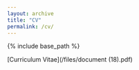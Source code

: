 ```yaml
---
layout: archive
title: "CV"
permalink: /cv/
---
```


{% include base_path %}

[Curriculum Vitae](/files/document (18).pdf)


